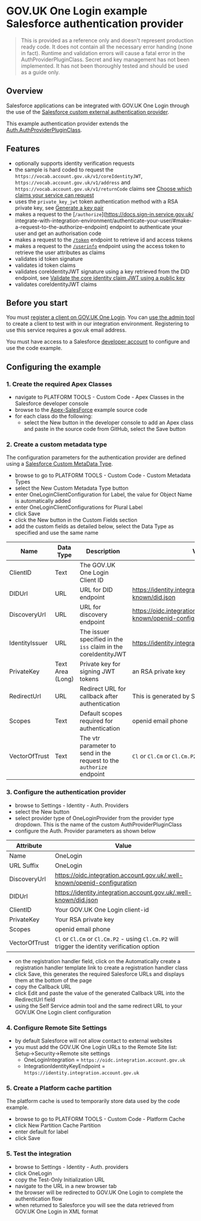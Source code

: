 # GOV.UK One Login example Salesforce authentication provider

> This is provided as a reference only and doesn't represent production ready code. It does not contain all the necessary error handing (none in fact). Runtime and validation errors will cause a fatal error in the AuthProviderPluginClass. Secret and key management has not been implemented. It has not been thoroughly tested and should be used as a guide only.

## Overview

 Salesforce applications can be integrated with GOV.UK One Login through the use of the [Salesforce custom external authentication provider](https://help.salesforce.com/s/articleView?id=sf.sso_provider_plugin_custom.htm&type=5).

 This example authentication provider extends the [Auth.AuthProviderPluginClass](https://developer.salesforce.com/docs/atlas.en-us.apexref.meta/apexref/apex_class_Auth_AuthProviderPluginClass.htm).

## Features

- optionally supports identity verification requests
- the sample is hard coded to request the `https://vocab.account.gov.uk/v1/coreIdentityJWT`, `https://vocab.account.gov.uk/v1/address` and `https://vocab.account.gov.uk/v1/returnCode` claims see [Choose which claims your service can request](https://docs.sign-in.service.gov.uk/before-integrating/choose-which-user-attributes-your-service-can-request/#choose-which-claims-your-service-can-request)
- uses the `private_key_jwt` token authentication method with a RSA private key, see [Generate a key pair](https://docs.sign-in.service.gov.uk/before-integrating/generate-a-key/)
- makes a request to the [`/authorize`](https://docs.sign-in.service.gov.uk/ integrate-with-integration-environment/authenticate-your-user/#make-a-request-to-the-authorize-endpoint) endpoint to authenticate your user and get an authorisation code
- makes a request to the [`/token`](https://docs.sign-in.service.gov.uk/integrate-with-integration-environment/authenticate-your-user/#make-a-token-request) endpoint to retrieve id and access tokens
- makes a request to the [`/userinfo`](https://docs.sign-in.service.gov.uk/integrate-with-integration-environment/authenticate-your-user/#retrieve-user-information) endpoint using the access token to retrieve the user attributes as claims
- validates id token signature
- validates id token claims
- validates coreIdentityJWT signature using a key retrieved from the DID endpoint, see [Validate the core identity claim JWT using a public key](https://docs.sign-in.service.gov.uk/integrate-with-integration-environment/prove-users-identity/#validate-the-core-identity-claim-jwt-using-a-public-key)
- validates coreIdentityJWT claims

## Before you start

You must [register a client on GOV.UK One Login](https://docs.sign-in.service.gov.uk/before-integrating/set-up-your-service-s-configuration/#register-your-service-to-use-gov-uk-one-login). You can [use the admin tool](https://admin.sign-in.service.gov.uk/register/enter-email-address) to create a client to test with in our integration environment. Registering to use this service requires a gov.uk email address.

You must have access to a Salesforce [developer account](https://developer.salesforce.com/) to configure and use the code example.

## Configuring the example

### 1. Create the required Apex Classes

- navigate to PLATFORM TOOLS - Custom Code - Apex Classes in the Salesforce developer console
- browse to the [Apex-SalesForce](https://raw.githubusercontent.com/govuk-one-login/rp-reference/main/clients/Apex-SalesForce/) example source code
- for each class do the following:
  - select the New button in the developer console to add an Apex class and paste in the source code from GitHub, select the Save button

### 2. Create a custom metadata type

The configuration parameters for the authentication provider are defined using a [Salesforce Custom MetaData Type](https://help.salesforce.com/s/articleView?id=sf.custommetadatatypes_overview.htm&type=5).

- browse to go to PLATFORM TOOLS - Custom Code - Custom Metadata Types
- select the New Custom Metadata Type button
- enter OneLoginClientConfiguration for Label, the value for Object Name is automatically added
- enter OneLoginClientConfigurations for Plural Label
- click Save
- click the New button in the Custom Fields section
- add the custom fields as detailed below, select the Data Type as specified and use the same name
  
| Name | Data Type | Description | Value |
|------|------|------|------|
| ClientID| Text| The GOV.UK One Login Client ID ||
| DIDUrl| URL | URL for DID endpoint| https://identity.integration.account.gov.uk/.well-known/did.json |
| DiscoveryUrl | URL | URL for discovery endpoint| https://oidc.integration.account.gov.uk/.well-known/openid-configuration |
| IdentityIssuer | URL | The issuer specified in the `iss` claim in the coreIdentityJWT | https://identity.integration.account.gov.uk/ |
| PrivateKey | Text Area (Long) | Private key for signing JWT tokens| an RSA private key |
| RedirectUrl | URL | Redirect URL for callback after authentication| This is generated by Salesforce |
| Scopes | Text | Default scopes required for authentication| openid email phone |
| VectorOfTrust | Text | The vtr parameter to send in the request to the `authorize` endpoint | `Cl` or `Cl.Cm` or `Cl.Cm.P2` |

### 3. Configure the authentication provider

- browse to Settings - Identity - Auth. Providers
- select the New button
- select provider type of OneLoginProvider from the provider type dropdown. This is the name of the custom AuthProviderPluginClass
- configure the Auth. Provider parameters as shown below

| Attribute | Value |
|-----|-----|
| Name | OneLogin |
| URL Suffix | OneLogin |
| DiscoveryUrl | https://oidc.integration.account.gov.uk/.well-known/openid-configuration |
| DIDUrl | https://identity.integration.account.gov.uk/.well-known/did.json |
| ClientID | Your GOV.UK One Login client-id |
| PrivateKey | Your RSA private key |
| Scopes | openid email phone |
| VectorOfTrust | `Cl` or `Cl.Cm` or `Cl.Cm.P2` - using `Cl.Cm.P2` will trigger the identity verification option |

- on the registration handler field, click on the Automatically create a registration handler template link to create a registration handler class
- click Save, this generates the required Salesforce URLs and displays them at the bottom of the page
- copy the Callback URL
- click Edit and paste the value of the generated Callback URL into the RedirectUrl field
- using the Self Service admin tool and the same redirect URL to your GOV.UK One Login client configuration

### 4. Configure Remote Site Settings

- by default Salesforce will not allow contact to external websites
- you must add the GOV.UK One Login URLs to the Remote Site list: Setup->Security->Remote site settings
  - OneLoginIntegration = `https://oidc.integration.account.gov.uk`
  - IntegrationIdentityKeyEndpoint = `https://identity.integration.account.gov.uk`

### 5. Create a Platform cache partition

The platform cache is used to temporarily store data used by the code example.

- browse to go to PLATFORM TOOLS - Custom Code - Platform Cache
- click New Partition Cache Partition
- enter default for label
- click Save

### 5. Test the integration

- browse to Settings - Identity - Auth. providers
- click OneLogin
- copy the Test-Only Initialization URL
- navigate to the URL in a new browser tab
- the browser will be redirected to GOV.UK One Login to complete the authentication flow
- when returned to Salesforce you will see the data retrieved from GOV.UK One Login in XML format
